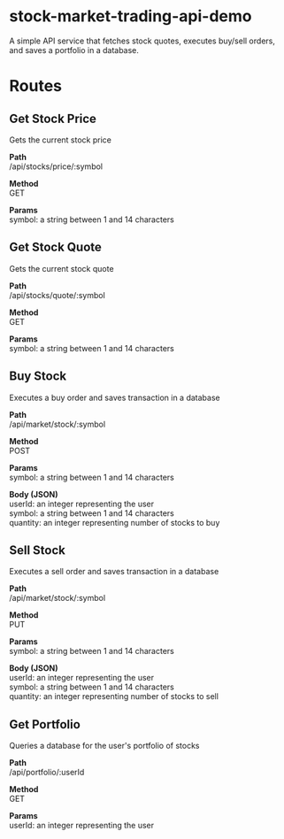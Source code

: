 # stock-market-trading-api-demo
A simple API service that fetches stock quotes, executes buy/sell orders, and saves a portfolio in a database.

# Routes

## Get Stock Price
Gets the current stock price

**Path**\
/api/stocks/price/:symbol

**Method**\
GET

**Params**\
symbol: a string between 1 and 14 characters

## Get Stock Quote
Gets the current stock quote

**Path**\
/api/stocks/quote/:symbol

**Method**\
GET

**Params**\
symbol: a string between 1 and 14 characters

## Buy Stock
Executes a buy order and saves transaction in a database

**Path**\
/api/market/stock/:symbol

**Method**\
POST

**Params**\
symbol: a string between 1 and 14 characters

**Body (JSON)**\
userId: an integer representing the user\
symbol: a string between 1 and 14 characters\
quantity: an integer representing number of stocks to buy

## Sell Stock
Executes a sell order and saves transaction in a database

**Path**\
/api/market/stock/:symbol

**Method**\
PUT

**Params**\
symbol: a string between 1 and 14 characters

**Body (JSON)**\
userId: an integer representing the user\
symbol: a string between 1 and 14 characters\
quantity: an integer representing number of stocks to sell

## Get Portfolio
Queries a database for the user's portfolio of stocks

**Path**\
/api/portfolio/:userId

**Method**\
GET

**Params**\
userId: an integer representing the user

